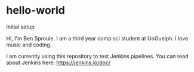 # hello-world
Initial setup

Hi, I'm Ben Sproule. I am a third year comp sci student at UoGuelph.
I love music and coding.

I am currently using this repository to test Jenkins pipelines. 
You can read about Jenkins here: https://jenkins.io/doc/